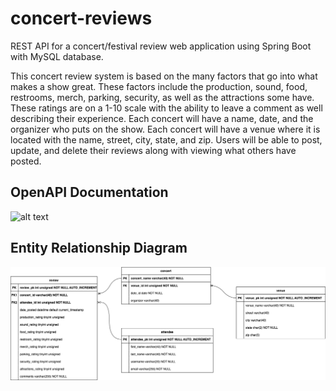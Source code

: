 # concert-reviews
REST API for a concert/festival review web application using Spring Boot with MySQL database.

This concert review system is based on the many factors that go into what makes a show great. These factors include the production, sound, food, restrooms, merch, parking, security, as well as the attractions some have. These ratings are on a 1-10 scale with the ability to leave a comment as well describing their experience.
Each concert will have a name, date, and the organizer who puts on the show. Each concert will have a venue where it is located with the name, street, city, state, and zip. Users will be able to post, update, and delete their reviews along with viewing what others have posted.

## OpenAPI Documentation
![alt text](https://i.ibb.co/Lpf6gXk/Screen-Shot-2022-02-16-at-4-57-32-PM.png)

## Entity Relationship Diagram

![alt text](https://github.com/DukesGuy/concert-reviews/blob/main/ConcertReview-ERDiagram.png?raw=true)
